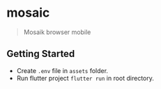 # mosaic
> Mosaik browser mobile

## Getting Started
- Create `.env` file in `assets` folder.
- Run flutter project `flutter run` in root directory.
